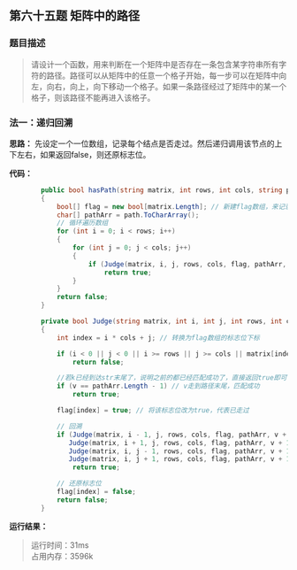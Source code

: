 ## 第六十五题 矩阵中的路径

### 题目描述

> 请设计一个函数，用来判断在一个矩阵中是否存在一条包含某字符串所有字符的路径。路径可以从矩阵中的任意一个格子开始，每一步可以在矩阵中向左，向右，向上，向下移动一个格子。如果一条路径经过了矩阵中的某一个格子，则该路径不能再进入该格子。

### 法一：递归回溯

**思路：** 先设定一个一位数组，记录每个结点是否走过。然后递归调用该节点的上下左右，如果返回false，则还原标志位。

**代码：** 

```C#
        public bool hasPath(string matrix, int rows, int cols, string path)
        {
            bool[] flag = new bool[matrix.Length]; // 新建flag数组，来记录该结点走过没有
            char[] pathArr = path.ToCharArray();
            // 循环遍历数组
            for (int i = 0; i < rows; i++)
            {
                for (int j = 0; j < cols; j++)
                {
                    if (Judge(matrix, i, j, rows, cols, flag, pathArr, 0))
                        return true;
                }
            }
            return false;
        }

        private bool Judge(string matrix, int i, int j, int rows, int cols, bool[] flag, char[] pathArr, int v)
        {
            int index = i * cols + j; // 转换为flag数组的标志位下标

            if (i < 0 || j < 0 || i >= rows || j >= cols || matrix[index] != pathArr[v] || flag[index] == true)
                return false;

            //若k已经到达str末尾了，说明之前的都已经匹配成功了，直接返回true即可
            if (v == pathArr.Length - 1) // v走到路径末尾，匹配成功
                return true;

            flag[index] = true; // 将该标志位改为true，代表已走过

            // 回溯
            if (Judge(matrix, i - 1, j, rows, cols, flag, pathArr, v + 1) ||
               Judge(matrix, i + 1, j, rows, cols, flag, pathArr, v + 1) ||
               Judge(matrix, i, j - 1, rows, cols, flag, pathArr, v + 1) ||
               Judge(matrix, i, j + 1, rows, cols, flag, pathArr, v + 1))
                return true;

            // 还原标志位
            flag[index] = false;
            return false;
        }
```

**运行结果：** 

> 运行时间：31ms   
占用内存：3596k